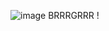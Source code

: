  ![image](https://github.com/omjadhav1910/BRRRGRRR/assets/144478519/7227e2d6-e41e-4cfd-b222-7a58499a2805)
BRRRGRRR !
